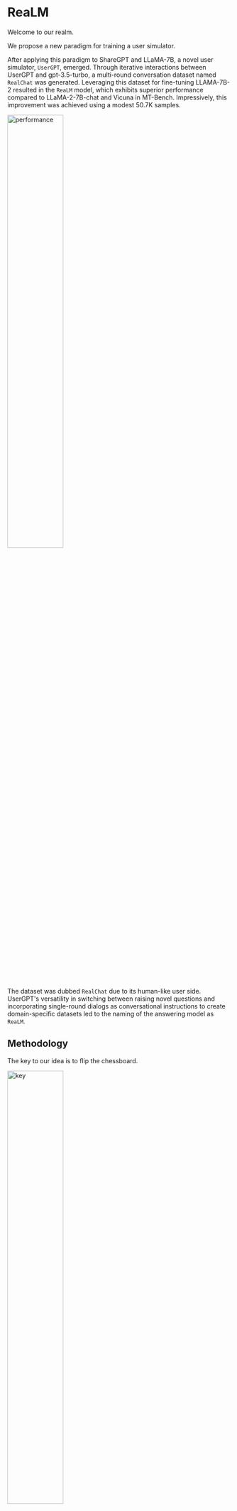 # ReaLM
Welcome to our realm.

We propose a new paradigm for training a user simulator. 

After applying this paradigm to ShareGPT and LLaMA-7B, a novel user simulator, `UserGPT`, emerged. Through iterative interactions between UserGPT and gpt-3.5-turbo, a multi-round conversation dataset named `RealChat` was generated. Leveraging this dataset for fine-tuning LLAMA-7B-2 resulted in the `ReaLM` model, which exhibits superior performance compared to LLaMA-2-7B-chat and Vicuna in MT-Bench. Impressively, this improvement was achieved using a modest 50.7K samples.

<img src="https://github.com/FreedomIntelligence/ReaLM/assets/73695787/808bcc05-dcae-4fa4-a11e-2c5496ae79b3" alt="performance" width="50%" height="50%">

The dataset was dubbed `RealChat` due to its human-like user side. UserGPT's versatility in switching between raising novel questions and incorporating single-round dialogs as conversational instructions to create domain-specific datasets led to the naming of the answering model as `ReaLM`.

## Methodology
The key to our idea is to flip the chessboard.

<img src="https://github.com/FreedomIntelligence/ReaLM/assets/73695787/e034f4db-5248-437e-83dd-aa3a940add70" alt="key" width="50%" height="50%">


We just mask the questions of real users and accordingly, only calculate their loss for the purpose of modifying the learning objective.
In addition, we use a dyadic prompt template to instruct our backbone.

The main difference between us and other research is shown below.
![haha](https://github.com/FreedomIntelligence/ReaLM/assets/73695787/31baa406-e8c0-4fe4-854c-41f798ed8d52)

## Links
The reference paper is available at the following links:

https://arxiv.org/abs/2308.11534v1


The ReaLM model is available at the following links:

https://huggingface.co/FreedomIntelligence/Realm-7b/tree/main


